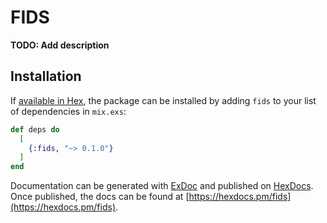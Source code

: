 # FIDS

**TODO: Add description**

## Installation

If [available in Hex](https://hex.pm/docs/publish), the package can be installed
by adding `fids` to your list of dependencies in `mix.exs`:

```elixir
def deps do
  [
    {:fids, "~> 0.1.0"}
  ]
end
```

Documentation can be generated with [ExDoc](https://github.com/elixir-lang/ex_doc)
and published on [HexDocs](https://hexdocs.pm). Once published, the docs can
be found at [https://hexdocs.pm/fids](https://hexdocs.pm/fids).

